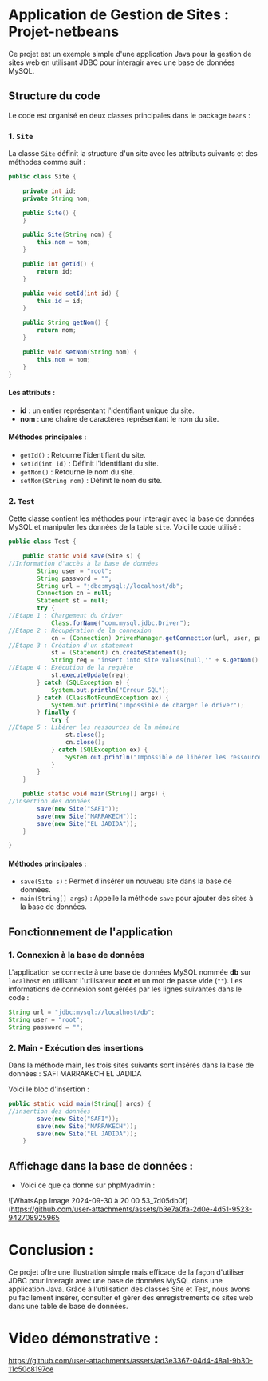 # Application de Gestion de Sites : Projet-netbeans

Ce projet est un exemple simple d'une application Java pour la gestion de sites web en utilisant JDBC pour interagir avec une base de données MySQL. 

## Structure du code

Le code est organisé en deux classes principales dans le package `beans` :

### 1. `Site`

La classe `Site` définit la structure d'un site avec les attributs suivants et des méthodes comme suit :
```java
public class Site {

    private int id;
    private String nom;

    public Site() {
    }

    public Site(String nom) {
        this.nom = nom;
    }

    public int getId() {
        return id;
    }

    public void setId(int id) {
        this.id = id;
    }

    public String getNom() {
        return nom;
    }

    public void setNom(String nom) {
        this.nom = nom;
    }
}

```
#### Les attributs :
- **id** : un entier représentant l'identifiant unique du site.
- **nom** : une chaîne de caractères représentant le nom du site.

#### Méthodes principales :
- `getId()` : Retourne l'identifiant du site.
- `setId(int id)` : Définit l'identifiant du site.
- `getNom()` : Retourne le nom du site.
- `setNom(String nom)` : Définit le nom du site.

### 2. `Test`

Cette classe contient les méthodes pour interagir avec la base de données MySQL et manipuler les données de la table `site`. Voici le code utilisé : 
```java
public class Test {

    public static void save(Site s) {
//Information d'accès à la base de données
        String user = "root";
        String password = "";
        String url = "jdbc:mysql://localhost/db";
        Connection cn = null;
        Statement st = null;
        try {
//Etape 1 : Chargement du driver
            Class.forName("com.mysql.jdbc.Driver");
//Etape 2 : Récupération de la connexion
            cn = (Connection) DriverManager.getConnection(url, user, password);
//Etape 3 : Création d'un statement
            st = (Statement) cn.createStatement();
            String req = "insert into site values(null,'" + s.getNom() + "')";
//Etape 4 : Exécution de la requête
            st.executeUpdate(req);
        } catch (SQLException e) {
            System.out.println("Erreur SQL");
        } catch (ClassNotFoundException ex) {
            System.out.println("Impossible de charger le driver");
        } finally {
            try {
//Etape 5 : Libérer les ressources de la mémoire
                st.close();
                cn.close();
            } catch (SQLException ex) {
                System.out.println("Impossible de libérer les ressources");
            }
        }
    }

    public static void main(String[] args) {
//insertion des données
        save(new Site("SAFI"));
        save(new Site("MARRAKECH"));
        save(new Site("EL JADIDA"));
    }

}
```

#### Méthodes principales :
- `save(Site s)` : Permet d'insérer un nouveau site dans la base de données.
- `main(String[] args)` : Appelle la méthode `save` pour ajouter des sites à la base de données.

## Fonctionnement de l'application

### 1. Connexion à la base de données

L'application se connecte à une base de données MySQL nommée **db** sur `localhost` en utilisant l'utilisateur **root** et un mot de passe vide (`""`). Les informations de connexion sont gérées par les lignes suivantes dans le code :

```java
String url = "jdbc:mysql://localhost/db";
String user = "root";
String password = "";
```
### 2. Main - Exécution des insertions
Dans la méthode main, les trois sites suivants sont insérés dans la base de données :
SAFI
MARRAKECH
EL JADIDA

Voici le bloc d'insertion :

```java
public static void main(String[] args) {
//insertion des données
        save(new Site("SAFI"));
        save(new Site("MARRAKECH"));
        save(new Site("EL JADIDA"));
    }
```
## Affichage dans la base de données : 
- Voici ce que ça donne sur phpMyadmin :

![WhatsApp Image 2024-09-30 à 20 00 53_7d05db0f](https://github.com/user-attachments/assets/b3e7a0fa-2d0e-4d51-9523-942708925965

# Conclusion : 
Ce projet offre une illustration simple mais efficace de la façon d'utiliser JDBC pour interagir avec une base de données MySQL dans une application Java. Grâce à l'utilisation des classes Site et Test, nous avons pu facilement insérer, consulter et gérer des enregistrements de sites web dans une table de base de données.

# Video démonstrative : 

https://github.com/user-attachments/assets/ad3e3367-04d4-48a1-9b30-11c50c8197ce




